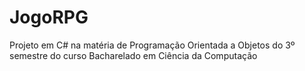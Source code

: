 # JogoRPG
Projeto em C# na matéria de Programação Orientada a Objetos do 3º semestre do curso Bacharelado em Ciência da Computação 
